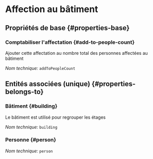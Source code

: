 # Affection au bâtiment
<!--- THIS FILE IS GENERATED PLEASE DO NOT EDIT IT DIRECTLY --->



<OH code="personToBuilding"/>


## Propriétés de base {#properties-base}

### Comptabiliser l'affectation {#add-to-people-count}

Ajouter cette affectation au nombre total des personnes affectées au bâtiment

*Nom technique:* ```addToPeopleCount```
<PH code="personToBuilding:addToPeopleCount"/>


## Entités associées (unique) {#properties-belongs-to}

### Bâtiment {#building}

Le bâtiment est utilisé pour regrouper les étages

*Nom technique:* ```building```
<PH code="personToBuilding:building"/>

### Personne {#person}



*Nom technique:* ```person```
<PH code="personToBuilding:person"/>





